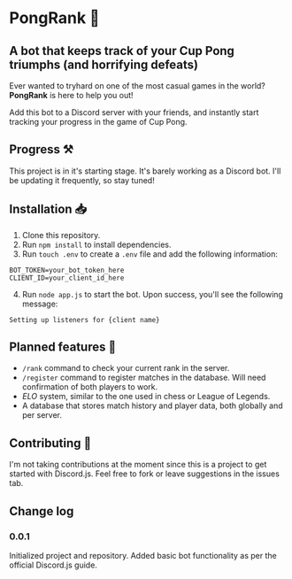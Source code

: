 # PongRank 🥤
## A bot that keeps track of your Cup Pong triumphs (and horrifying defeats)

Ever wanted to tryhard on one of the most casual games in the world? **PongRank** is here to help you out!

Add this bot to a Discord server with your friends, and instantly start tracking your progress in the game of Cup Pong.

## Progress ⚒

This project is in it's starting stage. It's barely working as a Discord bot. I'll be updating it frequently, so stay tuned!

## Installation 📥

1. Clone this repository.
2. Run `npm install` to install dependencies.
3. Run `touch .env` to create a `.env` file and add the following information:
```env
BOT_TOKEN=your_bot_token_here
CLIENT_ID=your_client_id_here
```
4. Run `node app.js` to start the bot. Upon success, you'll see the following message:
```plaintext
Setting up listeners for {client name}
```

## Planned features 👀

- `/rank` command to check your current rank in the server.
- `/register` command to register matches in the database. Will need confirmation of both players to work.
- *ELO* system, similar to the one used in chess or League of Legends.
- A database that stores match history and player data, both globally and per server.

## Contributing 🤝

I'm not taking contributions at the moment since this is a project to get started with Discord.js. Feel free to fork or leave suggestions in the issues tab.

## Change log

### 0.0.1
Initialized project and repository. Added basic bot functionality as per the official Discord.js guide.